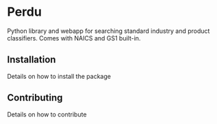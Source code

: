 # Perdu

Python library and webapp for searching standard industry and product classifiers. Comes with NAICS and GS1 built-in.

## Installation

Details on how to install the package

## Contributing

Details on how to contribute
